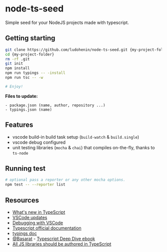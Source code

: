 # node-ts-seed

Simple seed for your NodeJS projects made with typescript.

## Getting starting

```bash
git clone https://github.com/ludohenin/node-ts-seed.git {my-project-folder}
cd {my-project-folder}
rm -rf .git
git init
npm install
npm run typings -- -install
npm run tsc -- -w

# Enjoy!
```

__Files to update:__
```
- package.json (name, author, repository ...)
- typings.json (name)
```

## Features

- vscode build-in build task setup (`build-watch` & `build.single`)
- vscode debug configured
- unit testing libraries (`mocha` & `chai`) that compiles on-the-fly, thanks to `ts-node`

## Running test

```bash
# optional pass a reporter or any other mocha options.
npm test -- --reporter list
```

## Resources

- [What's new in TypeScript](https://github.com/Microsoft/TypeScript/wiki/What's-new-in-TypeScript)
- [VSCode updates](http://code.visualstudio.com/Updates)
- [Debugging with VSCode](http://code.visualstudio.com/docs/editor/debugging)
- [Typescript official documentation](https://www.typescriptlang.org/docs/tutorial.html)
- [typings doc](https://github.com/typings/typings/tree/master/docs)
- [@Basarat](https://twitter.com/basarat) - [Typescript Deep Dive ebook](https://basarat.gitbooks.io/typescript/content/docs/getting-started.html)
- [All JS libraries should be authored in TypeScript](http://staltz.com/all-js-libraries-should-be-authored-in-typescript.html)

